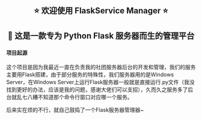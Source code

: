 <h2 align="center">⭐ 欢迎使用 FlaskService Manager ⭐<h2/>
<p align="center" style="font-weight">🌹 这是一款专为 Python Flask 服务器而生的管理平台 <p/>

#### 项目起源

这个项目是因为我最近一直在负责我的社团服务器后台的开发和管理，我们的服务主要用Flask搭建，由于部分服务的特殊性，我们服务器用的是Windows Server，在Windows Server上运行Flask服务器一般就是直接运行.py文件（我没找到更好的办法，应该是我的问题，感谢大佬们可以支招），久而久之服务多了后台就乱七八糟不知道那个命令行窗口对应哪一个服务。

后来实在烦的不行，就自己鼓捣了一个Flask服务器管理器~
